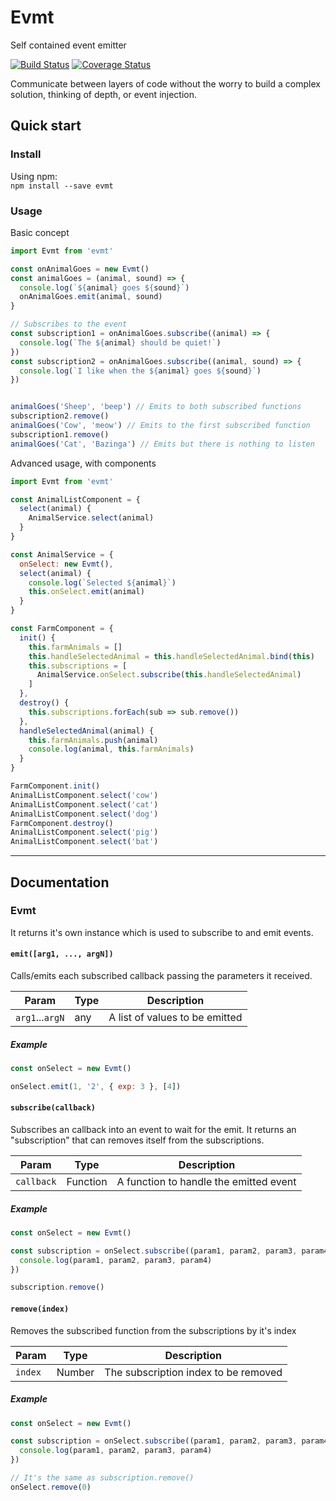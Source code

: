 # Evmt
Self contained event emitter

[![Build Status](https://travis-ci.org/klauskpm/evmt.svg?branch=master)](https://travis-ci.org/klauskpm/evmt)
[![Coverage Status](https://coveralls.io/repos/github/klauskpm/evmt/badge.svg)](https://coveralls.io/github/klauskpm/evmt)

Communicate between layers of code without the worry to build a complex solution, thinking of depth, or event injection.

## Quick start

### Install
Using npm:  
`npm install --save evmt`

### Usage
Basic concept
````javascript
import Evmt from 'evmt'

const onAnimalGoes = new Evmt()
const animalGoes = (animal, sound) => {
  console.log(`${animal} goes ${sound}`)
  onAnimalGoes.emit(animal, sound)
}

// Subscribes to the event
const subscription1 = onAnimalGoes.subscribe((animal) => {
  console.log(`The ${animal} should be quiet!`)
})
const subscription2 = onAnimalGoes.subscribe((animal, sound) => {
  console.log(`I like when the ${animal} goes ${sound}`)
})


animalGoes('Sheep', 'beep') // Emits to both subscribed functions
subscription2.remove()
animalGoes('Cow', 'meow') // Emits to the first subscribed function
subscription1.remove()
animalGoes('Cat', 'Bazinga') // Emits but there is nothing to listen
````

Advanced usage, with components
```javascript
import Evmt from 'evmt'

const AnimalListComponent = {
  select(animal) {
    AnimalService.select(animal)
  }
}

const AnimalService = {
  onSelect: new Evmt(),
  select(animal) {
    console.log(`Selected ${animal}`)
    this.onSelect.emit(animal)
  }
}

const FarmComponent = {
  init() {
    this.farmAnimals = []
    this.handleSelectedAnimal = this.handleSelectedAnimal.bind(this)
    this.subscriptions = [
      AnimalService.onSelect.subscribe(this.handleSelectedAnimal)
    ]
  },
  destroy() {
    this.subscriptions.forEach(sub => sub.remove())
  },
  handleSelectedAnimal(animal) {
    this.farmAnimals.push(animal)
    console.log(animal, this.farmAnimals)
  }
}

FarmComponent.init()
AnimalListComponent.select('cow')
AnimalListComponent.select('cat')
AnimalListComponent.select('dog')
FarmComponent.destroy()
AnimalListComponent.select('pig')
AnimalListComponent.select('bat')
```

----

## Documentation

### Evmt
It returns it's own instance which is used to subscribe to and emit events.

#### `emit([arg1, ..., argN])`
Calls/emits each subscribed callback passing the parameters it received.

|Param|Type|Description|
|-|-|-|
|`arg1`...`argN`|any|A list of values to be emitted|

##### Example
```javascript
const onSelect = new Evmt()

onSelect.emit(1, '2', { exp: 3 }, [4])
```

#### `subscribe(callback)`
Subscribes an callback into an event to wait for the emit. It returns an "subscription" that can removes itself from the subscriptions.

|Param|Type|Description|
|-|-|-|
|`callback`|Function|A function to handle the emitted event|

##### Example
```javascript
const onSelect = new Evmt()

const subscription = onSelect.subscribe((param1, param2, param3, param4) => {
  console.log(param1, param2, param3, param4)
})

subscription.remove()
```

#### `remove(index)`
Removes the subscribed function from the subscriptions by it's index

|Param|Type|Description|
|-|-|-|
|`index`|Number|The subscription index to be removed|

##### Example
```javascript
const onSelect = new Evmt()

const subscription = onSelect.subscribe((param1, param2, param3, param4) => {
  console.log(param1, param2, param3, param4)
})

// It's the same as subscription.remove()
onSelect.remove(0)
```